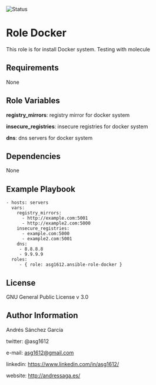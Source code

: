 ![Status](https://travis-ci.org/asg1612/ansible-role-docker.svg?branch=master)

Role Docker
=========

This role is for install Docker system. Testing with molecule

Requirements
------------

None

Role Variables
--------------
**registry_mirrors**: registry mirror for docker system

**insecure_registries**: insecure registries for docker system

**dns**: dns servers for docker system

Dependencies
------------

None

Example Playbook
----------------

    - hosts: servers
      vars:
        registry_mirrors:
          - http://example.com:5001
          - http://example2.com:5000
        insecure_registries:
          - example.com:5000
          - example2.com:5001
        dns:
         - 8.8.8.8
         - 9.9.9.9
      roles:
         - { role: asg1612.ansible-role-docker }


License
-------

GNU General Public License v 3.0


Author Information
------------------

Andrés Sánchez García

twitter: @asg1612

e-mail: asg1612@gmail.com

linkedin: https://www.linkedin.com/in/asg1612/

website: http://andressaga.es/
